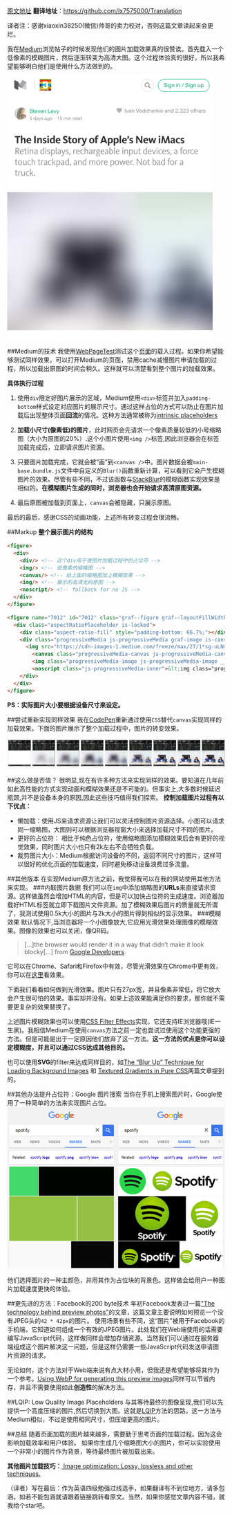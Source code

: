 [原文地址](https://jmperezperez.com/medium-image-progressive-loading-placeholder/)
**翻译地址**：https://github.com/lx7575000/Translation

译者注：感谢xiaoxin38250(微信)帅哥的卖力校对，否则这篇文章读起来会更烂。

我在[Medium]()浏览帖子的时候发现他们的图片加载效果真的很赞诶。首先载入一个低像素的模糊图片，然后逐渐转变为高清大图。这个过程体验真的很好，所以我希望能够明白他们是使用什么方法做到的。

![medium-placeholder.png](resources/C4B1AEAA770FB1F8F8DBBB944CA02342.png)

##Medium的技术
我使用[WebPageTest]()测试这个[页面](https://medium.com/backchannel/exclusive-why-apple-is-still-sweating-the-details-on-imac-531a95e50c91)的载入过程。如果你希望能够测试同样效果，可以打开Medium的页面，禁用cache减慢图片申请加载的过程，所以加载出原图的时间会稍久。这样就可以清楚看到整个图片的加载效果。

**具体执行过程**

1. 使用`div`限定好图片展示的区域，Medium使用`<div>`标签并加入`padding-bottom`样式设定对应图片的展示尺寸。通过这样占位的方式可以防止在图片加载后出现整体页面**回流**的情况。这种方法通常被称为[intrinsic placeholders](http://daverupert.com/2015/12/intrinsic-placeholders-with-picture/)

2. **加载小尺寸(像素低)的图片**，此时网页会先请求一个像素质量较低的小号缩略图（大小为原图的20%）.这个小图片使用`<img />`标签,因此浏览器会在标签加载完成后，立即请求图片资源。

3. 只要图片加载完成，它就会被“画”到`<canvas />`中。图片数据会被`main-base.bundle.js`文件中自定义的`Blur()`函数重新计算，可以看到它会产生模糊图片的效果。尽管有些不同，不过该函数与[StackBlur]()的模糊函数实现效果是相似的。**在模糊图片生成的同时，浏览器也会开始请求高清原图资源。**

4. 最后原图被加载到页面上，`canvas`会被隐藏，只展示原图。

最后的最后，感谢CSS的动画功能，上述所有转变过程会很流畅。

##Markup
**整个展示图片的结构**
```HTML
<figure>
  <div>
    <div/> <!-- 这个div用于做图片加载过程中的占位符 -->
    <img/> <!-- 低像素的缩略图 -->
    <canvas/> <!-- 给上面的缩略图加上模糊效果 -->
    <img/> <!-- 展示的高清无码原图 -->
    <noscript/> <!-- fallback for no JS -->
  </div>
</figure>
```

```HTML
<figure name="7012" id="7012" class="graf--figure graf--layoutFillWidth graf-after--h4">
  <div class="aspectRatioPlaceholder is-locked">
    <div class="aspect-ratio-fill" style="padding-bottom: 66.7%;"></div>
    <div class="progressiveMedia js-progressiveMedia graf-image is-canvasLoaded is-imageLoaded" data-image-id="1*sg-uLNm73whmdOgKlrQdZA.jpeg" data-width="2000" data-height="1333" data-scroll="native">
      <img src="https://cdn-images-1.medium.com/freeze/max/27/1*sg-uLNm73whmdOgKlrQdZA.jpeg?q=20" crossorigin="anonymous" class="progressiveMedia-thumbnail js-progressiveMedia-thumbnail">
        <canvas class="progressiveMedia-canvas js-progressiveMedia-canvas" width="75" height="47"></canvas>
        <img class="progressiveMedia-image js-progressiveMedia-image __web-inspector-hide-shortcut__" data-src="https://cdn-images-1.medium.com/max/1800/1*sg-uLNm73whmdOgKlrQdZA.jpeg" src="https://cdn-images-1.medium.com/max/1800/1*sg-uLNm73whmdOgKlrQdZA.jpeg">
        <noscript class="js-progressiveMedia-inner">&lt;img class="progressiveMedia-noscript js-progressiveMedia-inner" src="https://cdn-images-1.medium.com/max/1800/1*sg-uLNm73whmdOgKlrQdZA.jpeg"&gt;</noscript>
    </div>
  </div>
</figure>
```
**PS：实际图片大小要根据设备尺寸来设定。**

##尝试重新实现同样效果
我在[CodePen](http://codepen.io/jmperez/pen/yYjPER)重新通过使用`CSS`替代`canvas`实现同样的加载效果。下面的图片展示了整个加载过程中，图片的转变效果。

![medium-codepen.png](resources/696FCA181E755D5A905F1F83DAFD5DAD.png)

##这么做是否值？
很明显,现在有许多种方法来实现同样的效果。要知道在几年前如此高性能的方式实现动画和模糊效果还是不可能的。但事实上,大多数时候延迟瓶颈,并不是设备本身的原因,因此这些技巧值得我们探索。
**控制加载图片过程有以下优点：**
* 懒加载：使用JS来请求资源让我们可以灵活控制图片资源选择。小图可以请求同一缩略图，大图则可以根据浏览器视窗大小来选择加载尺寸不同的图片。
* 更好的占位符： 相比于纯色占位符，使用缩略图添加模糊效果后会有更好的视觉效果，同时图片大小也只有2k左右不会牺牲负载。
* 裁剪图片大小：Medium根据访问设备的不同，返回不同尺寸的图片，这样可以很好的优化页面的加载速度，同时避免移动设备浪费过多流量。

##其他版本
在实现Medium原方法之前，我觉得我可以在我的网站使用其他方法来实现。
###内联图片数据
我们可以在`img`中添加缩略图的**URLs**来直接请求资源。这样做虽然会增加HTML的内容，但是可以加快占位符的生成速度。浏览器加载好HTML标签就立即下载图片文件资源。加了模糊效果后图片的质量就无所谓了，我测试使用0.5k大小的图片与2k大小的图片得到相似的显示效果。
###模糊效果
默认情况下,当浏览器将一个小图像放大,它应用光滑效果处理图像的模糊效果。图像的效果也可以关闭，像QR码。
>[…]the browser would render it in a way that didn’t make it look blocky[…] from [Google Developers](https://developers.google.com/web/updates/2015/01/pixelated).

它可以在Chrome、Safari和Firefox中有效，尽管光滑效果在Chrome中更有效，你可以在[这里](http://codepen.io/jmperez/full/Xmzobe/)看效果。

下面我们看看如何做到光滑效果。图片只有27px宽，并且像素非常低，将它放大会产生很可怕的效果。事实却并没有。如果上述效果能满足你的要求，那你就不需要更复杂的效果替换了。

上述图片模糊效果也可以使用[CSS Filter Effects](http://codepen.io/aniketpant/pen/DsEve)实现，它还支持IE浏览器哦(IE一生黑)。我相信Medium在使用`canvas`方法之前一定也尝试过使用这个功能更强的方法。但是可能是出于一定原因他们放弃了这一方法。**这一方法的优点是你可以设定模糊度，并且可以通过CSS达成其他目的。**

也可以使用**SVG**的filter来达成同样目的，如[The “Blur Up” Technique for Loading Background Images](https://css-tricks.com/the-blur-up-technique-for-loading-background-images/) 和 [Textured Gradients in Pure CSS](http://rentafounder.com/textured-gradients-in-pure-css/)两篇文章提到的。

##其他办法提升占位符：Google 图片搜索
当你在手机上搜索图片时，Google使用了一种简单的方法来实现图片占位。
![google-images-placeholder.png](resources/A83270C0F3F66F140BF8BEE934283EE1.png)

他们选择图片的一种主颜色，并用其作为占位块的背景色。这样做会给用户一种图片加载速度更快的体验。

##更先进的方法：Facebook的200 byte技术
年初Facebook发表过一篇["The technology behind preview photos"](https://code.facebook.com/posts/991252547593574/the-technology-behind-preview-photos/)的文章，这篇文章主要说明如何预览一个没有JPEG头的`42 * 42px`的图片。
使用场景有些不同，这“图片”被用于Facebook的手机端，它知道如何组成一个有效的JPEG图片。此处我们在Web端使用的话需要编写JavaScript代码，这样做同样会增加存储资源。当然我们可以通过在服务器端组成这个图片解决这一问题，但是这样仍需要一些JavaScript代码发送申请图片资源的请求。

无论如何，这个方法对于Web端来说有点大材小用，但我还是希望能够将其作为一个参考。[Using WebP for generating this preview images](https://jmperezperez.com/webp-placeholder-images/)同样可以节省内存，并且不需要使用如此**创造性**的解决方法。

##LQIP: Low Quality Image Placeholders
与其等待最终的图像呈现,我们可以先提供一个高度压缩的图片,然后切换到大图。这就是[LQIP](http://www.guypo.com/introducing-lqip-low-quality-image-placeholders/)方法的思路。这一方法与Medium相似，不过是使用相同尺寸，但压缩更高的图片。

##总结
随着页面加载的图片越来越多，需要勤于思考页面的加载过程。因为这会影响加载效率和用户体验。
如果你生成几个缩略图大小的图片，你可以实验使用一个非常小的图片作为背景，等待最终图片被加载出来。

**其他图片加载技巧：**[ Image optimization: Lossy, lossless and other techniques.
](https://jmperezperez.com/image-optimization-lossy-lossless-techniques)

（译者）写在最后：作为英语四级勉强过线选手，如果翻译有不到位地方，请多包涵。如若不能包涵就请跟着链接跳转看原文。当然，如果你感觉文章内容不错，就我给个star吧。

